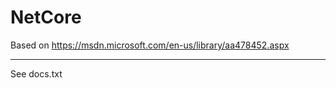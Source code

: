 # NetCore
Based on https://msdn.microsoft.com/en-us/library/aa478452.aspx

---------------

See docs.txt
